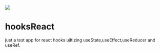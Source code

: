 <html>
<img src="https://upload.wikimedia.org/wikipedia/commons/thumb/a/a7/React-icon.svg/640px-React-icon.svg.png"/>
  <h1> hooksReact </h1>
  <p1>just a test app for react hooks uiltizing useState,useEffect,useReducer and useRef.</p1>
  </html>




